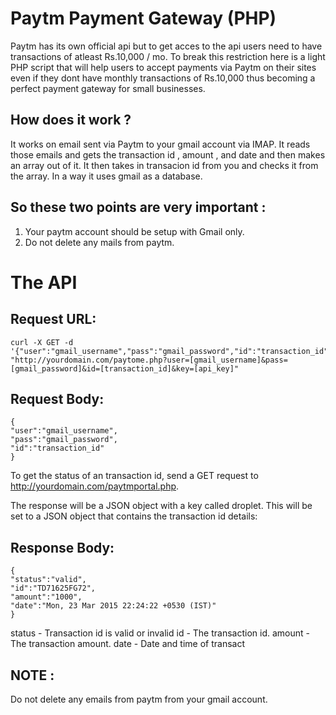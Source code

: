 # Paytm Payment Gateway (PHP)

Paytm has its own official api but to get acces to the api users need to have transactions of atleast Rs.10,000 / mo. To break this restriction here is a light PHP script that will help users to accept payments via Paytm on their sites even if they dont have monthly transactions of Rs.10,000 thus becoming a perfect payment gateway for small businesses.

## How does it work ?

It works on email sent via Paytm to your gmail account via IMAP.
It reads those emails and gets the transaction id , amount , and date and then makes an array out of it. It then takes in transacion id from you and checks it from the array. In a way it uses gmail as a database.

## So these two points are very important :

1. Your paytm account should be setup with Gmail only.
2. Do not delete any mails from paytm.

# The API

## Request URL:

```
curl -X GET -d '{"user":"gmail_username","pass":"gmail_password","id":"transaction_id"}' "http://yourdomain.com/paytome.php?user=[gmail_username]&pass=[gmail_password]&id=[transaction_id]&key=[api_key]"
```


## Request Body:

```
{
"user":"gmail_username",
"pass":"gmail_password",
"id":"transaction_id"
}
```


To get the status of an transaction id, send a GET request to http://yourdomain.com/paytmportal.php.

The response will be a JSON object with a key called droplet. This will be set to a JSON object that contains the transaction id details:

## Response Body:

```
{
"status":"valid",
"id":"TD71625FG72",
"amount":"1000",
"date":"Mon, 23 Mar 2015 22:24:22 +0530 (IST)"
}
```


status - Transaction id is valid or invalid
id - The transaction id.
amount - The transaction amount.
date - Date and time of transact

## NOTE :
Do not delete any emails from paytm from your gmail account.
